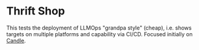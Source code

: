 # Thrift Shop

This tests the deployment of LLMOps "grandpa style" (cheap), i.e. shows targets on multiple platforms and capability via CI/CD.  Focused initially on [Candle](https://github.com/huggingface/candle).


